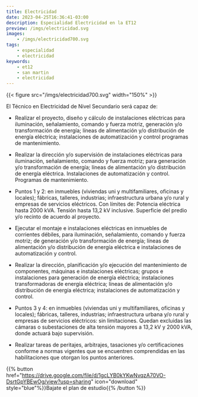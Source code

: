 ```yaml
---
title: Electricidad
date: 2023-04-25T16:36:41-03:00
description: Especialidad Electricidad en la ET12
preview: /imgs/electricidad.svg
images:
    - /imgs/electricidad700.svg
tags:
    - especialidad
    - electricidad
keywords:
    - et12
    - san martin
    - electricidad
---
```


{{< figure src="/imgs/electricidad700.svg" width="150%" >}}

El Técnico en Electricidad de Nivel Secundario será capaz de:

- Realizar el proyecto, diseño y cálculo de instalaciones eléctricas para iluminación, señalamiento, comando y fuerza motriz, generación y/o transformación de energía; líneas de alimentación y/o distribución de energía eléctrica; instalaciones de automatización y control programas de mantenimiento.

- Realizar la dirección y/o supervisión de instalaciones eléctricas para iluminación, señalamiento, comando y fuerza motriz; para generación y/o transformación de energía; líneas de alimentación y/o distribución de energía eléctrica. Instalaciones de automatización y control. Programas de mantenimiento.

- Puntos 1 y 2: en inmuebles (viviendas uni y multifamiliares, oficinas y locales); fábricas, talleres, industrias; infraestructura urbana y/o rural y empresas de servicios eléctricos. Con límites de: Potencia eléctrica hasta 2000 kVA. Tensión hasta 13,2 kV inclusive. Superficie del predio y/o recinto de acuerdo al proyecto.

- Ejecutar el montaje e instalaciones eléctricas en inmuebles de corrientes débiles, para iluminación, señalamiento, comando y fuerza motriz; de generación y/o transformación de energía; líneas de alimentación y/o distribución de energía eléctrica e instalaciones de automatización y control.

- Realizar la dirección, planificación y/o ejecución del mantenimiento de componentes, máquinas e instalaciones eléctricas; grupos e instalaciones para generación de energía eléctrica; instalaciones transformadoras de energía eléctrica; líneas de alimentación y/o distribución de energía eléctrica; instalaciones de automatización y control.

- Puntos 3 y 4: en inmuebles (viviendas uni y multifamiliares, oficinas y locales); fábricas, talleres, industrias; infraestructura urbana y/o rural y empresas de servicios eléctricos: sin limitaciones. Quedan excluidas las cámaras o subestaciones de alta tensión mayores a 13,2 kV y 2000 kVA, donde actuará bajo supervisión.

- Realizar tareas de peritajes, arbitrajes, tasaciones y/o certificaciones conforme a normas vigentes que se encuentren comprendidas en las habilitaciones que otorgan los puntos anteriores.

{{% button href="https://drive.google.com/file/d/1gcLYB0kYKwNvqzA70VO-DsrtGpYBEwOg/view?usp=sharing" icon="download" style="blue"%}}Bajate el plan de estudio{{% /button %}}

